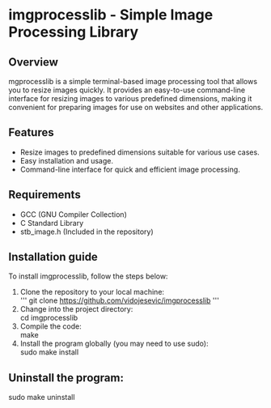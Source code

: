 # imgprocesslib - Simple Image Processing Library
## Overview 
mgprocesslib is a simple terminal-based image processing tool that allows you to resize images quickly. It provides an easy-to-use command-line interface for resizing images to various predefined dimensions, making it convenient for preparing images for use on websites and other applications.

## Features
- Resize images to predefined dimensions suitable for various use cases.<br />
- Easy installation and usage.<br />
- Command-line interface for quick and efficient image processing.<br />

## Requirements
- GCC (GNU Compiler Collection)
- C Standard Library
- stb_image.h (Included in the repository)<br />

## Installation guide
To install imgprocesslib, follow the steps below: 
1. Clone the repository to your local machine:<br />
'''
git clone https://github.com/vidojesevic/imgprocesslib
'''
3. Change into the project directory:<br />
cd imgprocesslib<br />
4. Compile the code:<br />
make<br />
5. Install the program globally (you may need to use sudo):<br />
sudo make install<br />
## Uninstall the program:
sudo make uninstall<br />
